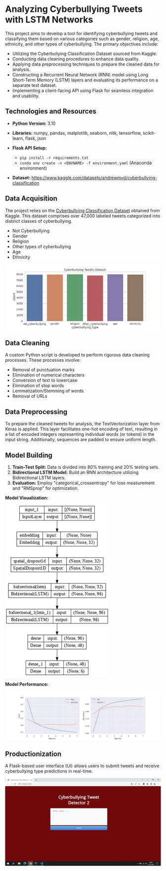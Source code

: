 # Analyzing Cyberbullying Tweets with LSTM Networks 
This project aims to develop a tool for identifying cyberbullying tweets and classifying them based on various categories such as gender, religion, age, ethnicity, and other types of cyberbullying. The primary objectives include:

- Utilizing the Cyberbullying Classification Dataset sourced from Kaggle.
- Conducting data cleaning procedures to enhance data quality.
- Applying data preprocessing techniques to prepare the cleaned data for analysis.
- Constructing a Recurrent Neural Network (RNN) model using Long Short-Term Memory (LSTM) layers and evaluating its performance on a separate test dataset.
- Implementing a client-facing API using Flask for seamless integration and usability.

## Technologies and Resources
* **Python Version:** 3.10  
* **Libraries:** numpy, pandas, matplotlib, seaborn, nltk, tensorflow, scikit-learn, flask, json  
* **Flask API Setup:**
  * ```pip install -r requirements.txt```  
  *  ```conda env create -n <ENVNAME> -f environment.yaml```  (Anaconda environment)
   
* **Dataset:** https://www.kaggle.com/datasets/andrewmvd/cyberbullying-classification

## Data Acquisition
The project relies on the [Cyberbullying Classification Dataset](https://www.kaggle.com/datasets/andrewmvd/cyberbullying-classification) obtained from Kaggle. This dataset comprises over 47,000 labeled tweets categorized into distinct classes of cyberbullying.

- Not Cyberbullying
- Gender
- Religion
- Other types of cyberbullying
- Age
- Ethnicity

![alt text](https://github.com/polaternez/cyberbullying-tweet-detection-rnn/blob/master/reports/figures/cyberbullying_type_counts.jpg "Cyberbullying Type Counts")


## Data Cleaning
A custom Python script is developed to perform rigorous data cleaning processes. These processes involve:

- Removal of punctuation marks
- Elimination of numerical characters
- Conversion of text to lowercase
- Elimination of stop words
- Lemmatization/Stemming of words
- Removal of URLs

## Data Preprocessing
To prepare the cleaned tweets for analysis, the TextVectorization layer from Keras is applied. This layer facilitates one-hot encoding of text, resulting in a list of encoded integers representing individual words (or tokens) in the input string. Additionally, sequences are padded to ensure uniform length.

## Model Building 
1. **Train-Test Split:** Data is divided into 80% training and 20% testing sets.
2. **Bidirectional LSTM Model:** Build an RNN architecture utilizing Bidirectional LSTM layers.
3. **Evaluation:** Employ "categorical_crossentropy" for loss measurement and "RMSprop" for optimization.

**Model Visualization:**

![alt text](https://github.com/polaternez/cyberbullying-tweet-detection-rnn/blob/master/reports/figures/model.png "LSTM Model")

**Model Performance:**

![alt text](https://github.com/polaternez/cyberbullying-tweet-detection-rnn/blob/master/reports/figures/results.jpg "Model Performances")

## Productionization 
A Flask-based user interface (UI) allows users to submit tweets and receive cyberbullying type predictions in real-time.

![alt text](https://github.com/polaternez/cyberbullying-tweet-detection-rnn/blob/master/reports/figures/flask-api.png "Cyberbullying Tweet Detector 2")






